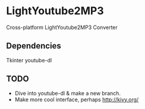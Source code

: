 LightYoutube2MP3
================
Cross-platform LightYoutube2MP3 Converter

Dependencies
------------
Tkinter
youtube-dl

TODO
----
* Dive into youtube-dl & make a new branch.
* Make more cool interface, perhaps http://kivy.org/
